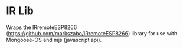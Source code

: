 # IR Lib
Wraps the IRremoteESP8266 (https://github.com/markszabo/IRremoteESP8266) library for use with Mongoose-OS and mjs (javascript api).
